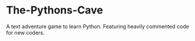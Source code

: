# The-Pythons-Cave
A text adventure game to learn Python. Featuring heavily commented code for new coders.
